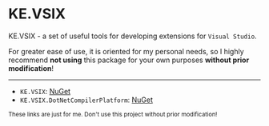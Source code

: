 # KE.VSIX

KE.VSIX - a set of useful tools for developing extensions for `Visual Studio`.

For greater ease of use, it is oriented for my personal needs, so I highly recommend **not using** this package for your own purposes **without prior modification**!

-------------

 - `KE.VSIX`: [NuGet](https://www.nuget.org/packages/KE.VSIX/)
 - `KE.VSIX.DotNetCompilerPlatform`: [NuGet](https://www.nuget.org/packages/KE.VSIX.DotNetCompilerPlatform/)
 
<sub>These links are just for me. Don't use this project without prior modification!</sub>
